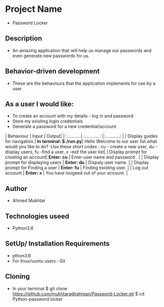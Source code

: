 # Project Name
- Password Locker
## Description
- An amazing application that will help us manage our passwords and even generate new passwords for us.
## Behavior-driven development
- These are the behaviours that the application implements for use by a user.
## As a user I would like:
- To create an account with my details - log in and password
- Store my existing login credentials
- Generate a password for a new credential/account

| Behaviour | Input | Output|
| :...........|  :............: |:............: |
| Display guides for navigation | **In terminal: $./run.py**| Hello Welcome to our user list.what would you like to do? :Use these short codes : cu - create a new user, du - display users, fu -find a user, x -exit the user list|
| Display prompt for creating an account|  **Enter: cu** |  Enter user name and password . |
| Display prompt for displaying  users | **Enter: du** |  Dispaly user name. |
| Display prompt for Finding a user |  **Enter: fu** |    Finding existing user. |
| Log out account  |  **Enter: x** |  You have loogeed out of your account.  |

## Author 
- Ahmed Mukhtar

## Technologies useed
- Python3.6
## SetUp/ Installation Requirements
- pthon3.6
- For linux/uuntu users : Git
## Cloning
-  In your terminal 
   $ git clone https://github.com/mukhtaradirahman/Password-Locker.git
   $ cd Python-password locker


